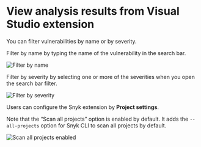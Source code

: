 # View analysis results from Visual Studio extension

You can filter vulnerabilities by name or by severity.

Filter by name by typing the name of the vulnerability in the search bar.

![Filter by name](../../../.gitbook/assets/readme\_image\_3\_2\_1.png)

Filter by severity by selecting one or more of the severities when you open the search bar filter.

![Filter by severity](../../../.gitbook/assets/readme\_image\_3\_2\_2.png)

Users can configure the Snyk extension by **Project settings**.

Note that the “Scan all projects” option is enabled by default. It adds the `--all-projects` option for Snyk CLI to scan all projects by default.

![Scan all projects enabled](../../../.gitbook/assets/readme\_image\_3\_3.png)
